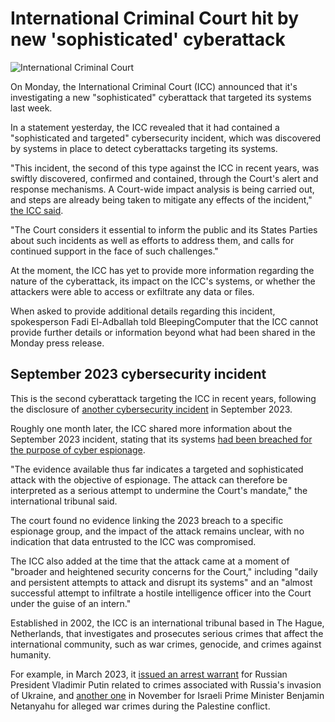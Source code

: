 # International Criminal Court hit by new 'sophisticated' cyberattack

![International Criminal Court](https://www.bleepstatic.com/content/hl-images/2025/07/01/International-Criminal-Court.jpg)

On Monday, the International Criminal Court (ICC) announced that it's investigating a new "sophisticated" cyberattack that targeted its systems last week.

In a statement yesterday, the ICC revealed that it had contained a "sophisticated and targeted" cybersecurity incident, which was discovered by systems in place to detect cyberattacks targeting its systems.

"This incident, the second of this type against the ICC in recent years, was swiftly discovered, confirmed and contained, through the Court's alert and response mechanisms. A Court-wide impact analysis is being carried out, and steps are already being taken to mitigate any effects of the incident," [the ICC said](https://www.icc-cpi.int/news/icc-detects-and-contains-new-sophisticated-cyber-security-incident).

"The Court considers it essential to inform the public and its States Parties about such incidents as well as efforts to address them, and calls for continued support in the face of such challenges."

At the moment, the ICC has yet to provide more information regarding the nature of the cyberattack, its impact on the ICC's systems, or whether the attackers were able to access or exfiltrate any data or files.

When asked to provide additional details regarding this incident, spokesperson Fadi El-Adballah told BleepingComputer that the ICC cannot provide further details or information beyond what had been shared in the Monday press release.

## September 2023 cybersecurity incident

This is the second cyberattack targeting the ICC in recent years, following the disclosure of [another cybersecurity incident](https://www.bleepingcomputer.com/news/security/hackers-breached-international-criminal-courts-systems-last-week/) in September 2023.

Roughly one month later, the ICC shared more information about the September 2023 incident, stating that its systems [had been breached for the purpose of cyber espionage](https://www.bleepingcomputer.com/news/security/international-criminal-court-systems-breached-for-cyber-espionage/).

"The evidence available thus far indicates a targeted and sophisticated attack with the objective of espionage. The attack can therefore be interpreted as a serious attempt to undermine the Court's mandate," the international tribunal said.

The court found no evidence linking the 2023 breach to a specific espionage group, and the impact of the attack remains unclear, with no indication that data entrusted to the ICC was compromised.

The ICC also added at the time that the attack came at a moment of "broader and heightened security concerns for the Court," including "daily and persistent attempts to attack and disrupt its systems" and an "almost successful attempt to infiltrate a hostile intelligence officer into the Court under the guise of an intern."

Established in 2002, the ICC is an international tribunal based in The Hague, Netherlands, that investigates and prosecutes serious crimes that affect the international community, such as war crimes, genocide, and crimes against humanity.

For example, in March 2023, it [issued an arrest warrant](http://www.icc-cpi.int/news/statement-prosecutor-karim-khan-kc-issuance-arrest-warrants-against-president-vladimir-putin) for Russian President Vladimir Putin related to crimes associated with Russia's invasion of Ukraine, and [another one](https://www.icc-cpi.int/news/statement-icc-prosecutor-karim-aa-khan-kc-issuance-arrest-warrants-situation-state-palestine) in November for Israeli Prime Minister Benjamin Netanyahu for alleged war crimes during the Palestine conflict.